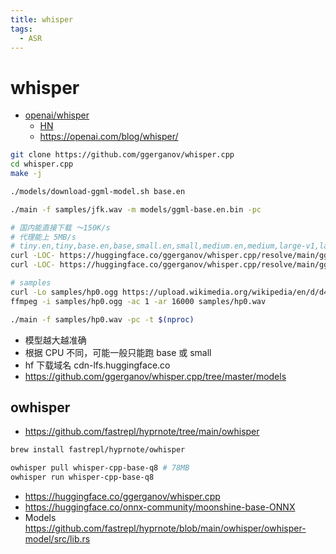 ```yaml
---
title: whisper
tags:
  - ASR
---
```


# whisper

- [openai/whisper](https://github.com/openai/whisper)
  - [HN](https://news.ycombinator.com/item?id=32927360)
  - https://openai.com/blog/whisper/

```bash
git clone https://github.com/ggerganov/whisper.cpp
cd whisper.cpp
make -j

./models/download-ggml-model.sh base.en

./main -f samples/jfk.wav -m models/ggml-base.en.bin -pc

# 国内能直接下载 ～150K/s
# 代理能上 5MB/s
# tiny.en,tiny,base.en,base,small.en,small,medium.en,medium,large-v1,large
curl -LOC- https://huggingface.co/ggerganov/whisper.cpp/resolve/main/ggml-base.en.bin
curl -LOC- https://huggingface.co/ggerganov/whisper.cpp/resolve/main/ggml-large.bin

# samples
curl -Lo samples/hp0.ogg https://upload.wikimedia.org/wikipedia/en/d/d4/En.henryfphillips.ogg
ffmpeg -i samples/hp0.ogg -ac 1 -ar 16000 samples/hp0.wav

./main -f samples/hp0.wav -pc -t $(nproc)
```

- 模型越大越准确
- 根据 CPU 不同，可能一般只能跑 base 或 small
- hf 下载域名 cdn-lfs.huggingface.co
- https://github.com/ggerganov/whisper.cpp/tree/master/models

## owhisper

- https://github.com/fastrepl/hyprnote/tree/main/owhisper

```bash
brew install fastrepl/hyprnote/owhisper

owhisper pull whisper-cpp-base-q8 # 78MB
owhisper run whisper-cpp-base-q8
```

- https://huggingface.co/ggerganov/whisper.cpp
- https://huggingface.co/onnx-community/moonshine-base-ONNX
- Models https://github.com/fastrepl/hyprnote/blob/main/owhisper/owhisper-model/src/lib.rs
